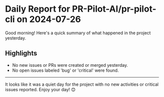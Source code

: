 # Daily Report for PR-Pilot-AI/pr-pilot-cli on 2024-07-26

Good morning! Here's a quick summary of what happened in the project yesterday.

## Highlights
- No new issues or PRs were created or merged yesterday.
- No open issues labeled 'bug' or 'critical' were found.

---

It looks like it was a quiet day for the project with no new activities or critical issues reported. Enjoy your day! 😊